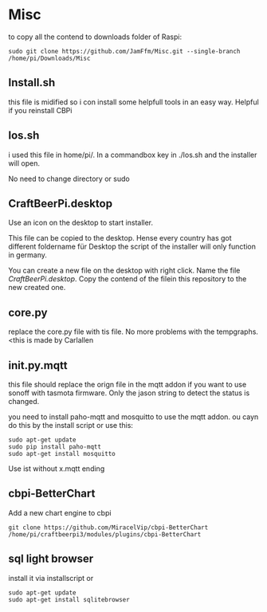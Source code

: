 # Misc

to copy all the contend to downloads folder of Raspi:

    sudo git clone https://github.com/JamFfm/Misc.git --single-branch /home/pi/Downloads/Misc
    
## Install.sh

this file is midified so i con install some helpfull tools in an easy way.
Helpful if you reinstall CBPi

## los.sh

i used this file in home/pi/.
In a commandbox key in ./los.sh and the installer will open.

No need to change directory or sudo

## CraftBeerPi.desktop

Use an icon on the desktop to start installer.

This file can be copied to the desktop. Hense every country has got different foldername für Desktop the script of the installer will only function in germany.

You can create a new file on the desktop with right click. Name the file *CraftBeerPi.desktop*.
Copy the contend of the filein this repository to the new created one.

## core.py

replace the core.py file with tis file. No more problems with the tempgraphs.
<this is made by Carlallen

## init.py.mqtt

this file should replace the orign file in the mqtt addon if you want to use sonoff with tasmota firmware. Only the jason string to detect the status is changed.

you need to install paho-mqtt and mosquitto to use the mqtt addon. ou cayn do this by the install script or use this:

    sudo apt-get update
    sudo pip install paho-mqtt
    sudo apt-get install mosquitto

Use ist without x.mqtt ending

## cbpi-BetterChart

Add a new chart engine to cbpi

    git clone https://github.com/MiracelVip/cbpi-BetterChart /home/pi/craftbeerpi3/modules/plugins/cbpi-BetterChart

## sql light browser

install it via installscript or

    sudo apt-get update
    sudo apt-get install sqlitebrowser



